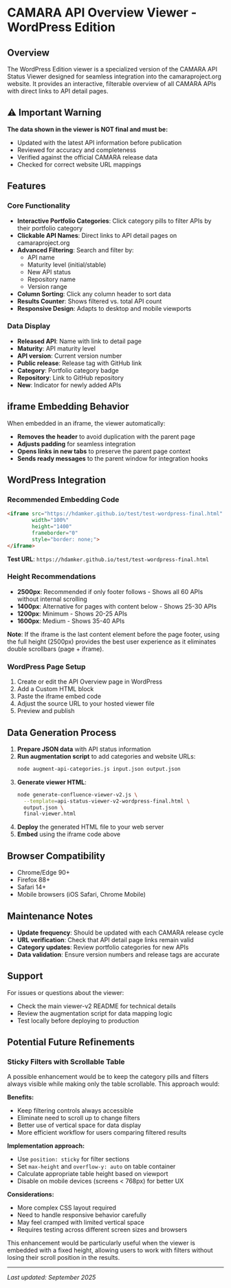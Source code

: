# CAMARA API Overview Viewer - WordPress Edition

## Overview

The WordPress Edition viewer is a specialized version of the CAMARA API Status Viewer designed for seamless integration into the camaraproject.org website. It provides an interactive, filterable overview of all CAMARA APIs with direct links to API detail pages.

## ⚠️ Important Warning

**The data shown in the viewer is NOT final and must be:**
- Updated with the latest API information before publication
- Reviewed for accuracy and completeness
- Verified against the official CAMARA release data
- Checked for correct website URL mappings

## Features

### Core Functionality
- **Interactive Portfolio Categories**: Click category pills to filter APIs by their portfolio category
- **Clickable API Names**: Direct links to API detail pages on camaraproject.org
- **Advanced Filtering**: Search and filter by:
  - API name
  - Maturity level (initial/stable)
  - New API status
  - Repository name
  - Version range
- **Column Sorting**: Click any column header to sort data
- **Results Counter**: Shows filtered vs. total API count
- **Responsive Design**: Adapts to desktop and mobile viewports

### Data Display
- **Released API**: Name with link to detail page
- **Maturity**: API maturity level
- **API version**: Current version number
- **Public release**: Release tag with GitHub link
- **Category**: Portfolio category badge
- **Repository**: Link to GitHub repository
- **New**: Indicator for newly added APIs

## iframe Embedding Behavior

When embedded in an iframe, the viewer automatically:
- **Removes the header** to avoid duplication with the parent page
- **Adjusts padding** for seamless integration
- **Opens links in new tabs** to preserve the parent page context
- **Sends ready messages** to the parent window for integration hooks

## WordPress Integration

### Recommended Embedding Code

```html
<iframe src="https://hdamker.github.io/test/test-wordpress-final.html"
        width="100%"
        height="1400"
        frameborder="0"
        style="border: none;">
</iframe>
```

**Test URL**: `https://hdamker.github.io/test/test-wordpress-final.html`

### Height Recommendations
- **2500px**: Recommended if only footer follows - Shows all 60 APIs without internal scrolling
- **1400px**: Alternative for pages with content below - Shows 25-30 APIs
- **1200px**: Minimum - Shows 20-25 APIs
- **1600px**: Medium - Shows 35-40 APIs

**Note**: If the iframe is the last content element before the page footer, using the full height (2500px) provides the best user experience as it eliminates double scrollbars (page + iframe).

### WordPress Page Setup
1. Create or edit the API Overview page in WordPress
2. Add a Custom HTML block
3. Paste the iframe embed code
4. Adjust the source URL to your hosted viewer file
5. Preview and publish

## Data Generation Process

1. **Prepare JSON data** with API status information
2. **Run augmentation script** to add categories and website URLs:
   ```bash
   node augment-api-categories.js input.json output.json
   ```
3. **Generate viewer HTML**:
   ```bash
   node generate-confluence-viewer-v2.js \
     --template=api-status-viewer-v2-wordpress-final.html \
     output.json \
     final-viewer.html
   ```
4. **Deploy** the generated HTML file to your web server
5. **Embed** using the iframe code above

## Browser Compatibility

- Chrome/Edge 90+
- Firefox 88+
- Safari 14+
- Mobile browsers (iOS Safari, Chrome Mobile)

## Maintenance Notes

- **Update frequency**: Should be updated with each CAMARA release cycle
- **URL verification**: Check that API detail page links remain valid
- **Category updates**: Review portfolio categories for new APIs
- **Data validation**: Ensure version numbers and release tags are accurate

## Support

For issues or questions about the viewer:
- Check the main viewer-v2 README for technical details
- Review the augmentation script for data mapping logic
- Test locally before deploying to production

## Potential Future Refinements

### Sticky Filters with Scrollable Table
A possible enhancement would be to keep the category pills and filters always visible while making only the table scrollable. This approach would:

**Benefits:**
- Keep filtering controls always accessible
- Eliminate need to scroll up to change filters
- Better use of vertical space for data display
- More efficient workflow for users comparing filtered results

**Implementation approach:**
- Use `position: sticky` for filter sections
- Set `max-height` and `overflow-y: auto` on table container
- Calculate appropriate table height based on viewport
- Disable on mobile devices (screens < 768px) for better UX

**Considerations:**
- More complex CSS layout required
- Need to handle responsive behavior carefully
- May feel cramped with limited vertical space
- Requires testing across different screen sizes and browsers

This enhancement would be particularly useful when the viewer is embedded with a fixed height, allowing users to work with filters without losing their scroll position in the results.

---

*Last updated: September 2025*